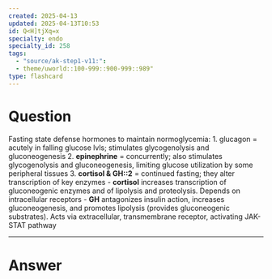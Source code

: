 ```yaml
---
created: 2025-04-13
updated: 2025-04-13T10:53
id: Q<H]tjXq=x
specialty: endo
specialty_id: 258
tags:
  - "source/ak-step1-v11:": 
  - theme/uworld::100-999::900-999::989"
type: flashcard
---
```


# Question
Fasting state defense hormones to maintain normoglycemia:     1. glucagon = acutely in falling glucose lvls; stimulates glycogenolysis and gluconeogenesis 2. **epinephrine** = concurrently; also stimulates glycogenolysis and gluconeogenesis, limiting glucose utilization by some peripheral tissues   3. **cortisol & GH::2** = continued fasting; they alter transcription of key enzymes   - **cortisol** increases transcription of gluconeogenic enzymes and of lipolysis and proteolysis. Depends on intracellular receptors   - **GH** antagonizes insulin action, increases gluconeogenesis, and promotes lipolysis (provides gluconeogenic substrates). Acts via extracellular, transmembrane receptor, activating JAK-STAT pathway

---

# Answer
